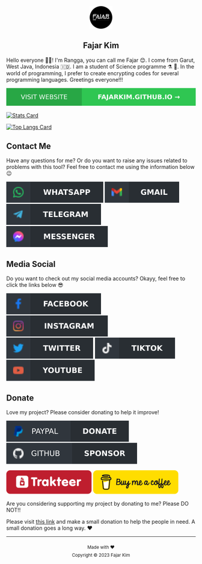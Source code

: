 <div align="center">
  <a href="https://github.com/FajarKim"><img src="images/photo-profile.png" width="60" alt="Fajar Kim"></a>
  <h2>Fajar Kim</h2>
</div>

Hello everyone 👋🏻! I'm Rangga, you can call me Fajar 😊. I come from Garut, West Java, Indonesia 🇮🇩. I am a student of Science programme ⚗️ 🔬. In the world of programming, I prefer to create encrypting codes for several programming languages. Greetings everyone!!!

<div align="center">

[![Visit Website](images/buttons/visit-website.svg)](https://fajarkim.github.io)
</div>

[![Stats Card](https://github-readme-stats.vercel.app/api?username=FajarKim&theme=default&count_commits=true&show_icons=true&hide_border=false)](https://github.com/FajarKim)

[![Top Langs Card](https://github-readme-stats.vercel.app/api/top-langs?username=FajarKim&theme=default&langs_count=20&layout=donut-vertical&hide_border=false)](https://github.com/FajarKim)

## Contact Me
Have any questions for me? Or do you want to raise any issues related to problems with this tool? Feel free to contact me using the information below 😉

[![WhatsApp](images/buttons/whatsapp-button.svg)](https://wa.me/6285659850910)
[![Gmail](images/buttons/gmail-button.svg)](mailto:fajarrkim@gmail.com)
[![Telegram](images/buttons/telegram-button.svg)](https://t.me/FajarThea)
[![Messenger](images/buttons/messenger-button.svg)](https://m.me/fajarrkim)

## Media Social
Do you want to check out my social media accounts? Okayy, feel free to click the links below 😎

[![Facebook](images/buttons/facebook-button.svg)](https://facebook.com/fajarrkim)
[![Instagram](images/buttons/instagram-button.svg)](https://instagram.com/fajarkim_)
[![Twitter](images/buttons/twitter-button.svg)](https://twitter.com/fajarkim_)
[![TikTok](images/buttons/tiktok-button.svg)](https://tiktok.com/@fajarkim_)
[![YouTube](images/buttons/youtube-button.svg)](https://youtube.com/@FajarHacker)

## Donate
Love my project? Please consider donating to help it improve!

[![Paypal Donate](images/buttons/paypal-donate.svg)](https://paypal.me/agusbirawan)
[![GitHub Sponsor](images/buttons/github-sponsor.svg)](https://github.com/sponsors/FajarKim)

<a href="https://trakteer.id/FajarKim"><img src="images/buttons/trakteer.svg" width="45%" alt="Trakteer"/></a>
<a href="https://www.buymeacoffee.com/FajarKim"><img src="images/buttons/buymeacoffee.svg" width="45%" alt="Buy Me a Coffee"/></a>

Are you considering supporting my project by donating to me? Please DO NOT!!

Please visit [this link](DONATE.md) and make a small donation to help the people in need. A small donation goes a long way. ❤️

---

<p align="center"><sub>Made with ❤️</br>Copyright © 2023 Fajar Kim</sub></p>